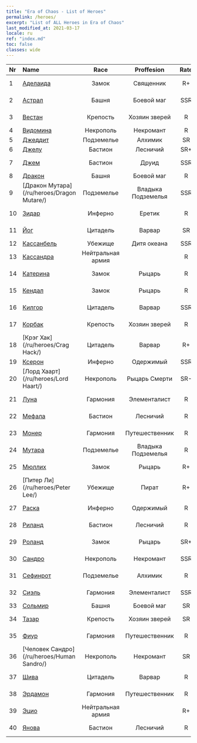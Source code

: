 ```yaml
---
title: "Era of Chaos - List of Heroes"
permalink: /heroes/
excerpt: "List of ALL Heroes in Era of Chaos"
last_modified_at: 2021-03-17
locale: ru
ref: "index.md"
toc: false
classes: wide
---
```

  | Nr |    Name    |  Race   |  Proffesion   |  Rate  |    Specialty     |
  |:---|:-----------|:-------:|:-------------:|:------:|:-----------------|
  | 1 | [Аделаида](/ru/heroes/Adelaide/) | Замок | Священник | R+ |  Кольцо холода  |
  | 2 | [Астрал](/ru/heroes/Astral/) | Башня | Боевой маг | SSR |  Увеличение магии  |
  | 3 | [Вестан](/ru/heroes/Wystan/) | Крепость | Хозяин зверей | R |  Болотный охотник  |
  | 4 | [Видомина](/ru/heroes/Vidomina/) | Некрополь | Некромант | R |  Некромант  |
  | 5 | [Джеддит](/ru/heroes/Jeddite/) | Подземелье | Алхимик | SR |  Цикл жизни  |
  | 6 | [Джелу](/ru/heroes/Gelu/) | Бастион | Лесничий | SR+ |  Снайпер  |
  | 7 | [Джем](/ru/heroes/Gem/) | Бастион | Друид | SSR |  Природное исцеление  |
  | 8 | [Дракон](/ru/heroes/Dracon/) | Башня | Боевой маг | R |  Колдуны  |
  | 9 | [Дракон Мутара](/ru/heroes/Dragon Mutare/) | Подземелье | Владыка Подземелья | SSR |  Пробуждение дракона  |
  | 10 | [Зидар](/ru/heroes/Zydar/) | Инферно | Еретик | R |  Призыв Инферно  |
  | 11 | [Йог](/ru/heroes/Yog/) | Цитадель | Варвар | SR |  Разъяренные циклопы  |
  | 12 | [Кассанбель](/ru/heroes/Cassanbel/) | Убежище | Дитя океана | SSR |  Песнь океана  |
  | 13 | [Кассандра](/ru/heroes/Kassandra/) | Нейтральная армия |  | R |  Армия спартанцев  |
  | 14 | [Катерина](/ru/heroes/Catherine/) | Замок | Рыцарь | R |  Железные крестоносцы  |
  | 15 | [Кендал](/ru/heroes/Kendal/) | Замок | Рыцарь | R |  Мастер тактики  |
  | 16 | [Килгор](/ru/heroes/Kilgor/) | Цитадель | Варвар | SSR |  Боевое чудище  |
  | 17 | [Корбак](/ru/heroes/Korbac/) | Крепость | Хозяин зверей | R |  Змей в воздухе  |
  | 18 | [Крэг Хак](/ru/heroes/Crag Hack/) | Цитадель | Варвар | R+ |  Наступление  |
  | 19 | [Ксерон](/ru/heroes/Xeron/) | Инферно | Одержимый | SSR |  Архидьявол  |
  | 20 | [Лорд Хаарт](/ru/heroes/Lord Haart/) | Некрополь | Рыцарь Смерти | SR- |  Рыцарь Смерти  |
  | 21 | [Луна](/ru/heroes/Luna/) | Гармония | Элементалист | R |  Стена Инферно  |
  | 22 | [Мефала](/ru/heroes/Mephala/) | Бастион | Лесничий | R |  Абсолютная защита  |
  | 23 | [Монер](/ru/heroes/Monere/) | Гармония | Путешественник | R |  Элементаль Мысли  |
  | 24 | [Мутара](/ru/heroes/Mutare/) | Подземелье | Владыка Подземелья | R |  Подземелье безумия  |
  | 25 | [Мюллих](/ru/heroes/Mullich/) | Замок | Рыцарь | R+ |  Штурмовая атака  |
  | 26 | [Питер Ли](/ru/heroes/Peter Lee/) | Убежище | Пират | R+ |  Поднятый парус  |
  | 27 | [Раска](/ru/heroes/Rashka/) | Инферно | Одержимый | R |  Повелители Огня  |
  | 28 | [Риланд](/ru/heroes/Ryland/) | Бастион | Лесничий | R |  Дендроид-страж  |
  | 29 | [Роланд](/ru/heroes/Roland/) | Замок | Рыцарь | SR+ |  Повышение боевого духа  |
  | 30 | [Сандро](/ru/heroes/Sandro/) | Некрополь | Некромант | SSR |  Падение тьмы  |
  | 31 | [Сефинрот](/ru/heroes/Sephinroth/) | Подземелье | Алхимик | R |  Кристальный взгляд  |
  | 32 | [Сиэль](/ru/heroes/Ciele/) | Гармония | Элементалист | SSR |  Резонанс стихий  |
  | 33 | [Сольмир](/ru/heroes/Solmyr/) | Башня | Боевой маг | SR |  Цепь молний  |
  | 34 | [Тазар](/ru/heroes/Tazar/) | Крепость | Хозяин зверей | SR |  Кровавая ярость  |
  | 35 | [Фиур](/ru/heroes/Fiur/) | Гармония | Путешественник | R |  Элементаль Огня  |
  | 36 | [Человек Сандро](/ru/heroes/Human Sandro/) | Некрополь | Некромант | SR |  Бессмертная душа  |
  | 37 | [Шива](/ru/heroes/Shiva/) | Цитадель | Варвар | R |  Вестники бури  |
  | 38 | [Эрдамон](/ru/heroes/Erdamon/) | Гармония | Путешественник | R |  Король камней  |
  | 39 | [Эцио](/ru/heroes/Ezio/) | Нейтральная армия |  | R+ |  Братство  |
  | 40 | [Янова](/ru/heroes/Jenova/) | Бастион | Лесничий | R |  Дева единорога  |
